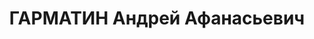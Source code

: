 ---
title: ГАРМАТИН Андрей Афанасьевич
description: Род. в 1910 в с. Головка Литвиновского р-на Ростовской обл. Русский.
  Из служащих. Проживал в г. Шахты. Тракторист. Арестован 15.04.1938. Обвинение по
  ст. 17-58-8 УК РСФСР. Осужден 18.12.1937 ВС ВК ВС СССР г. Ростов на 10 лет ИТЛ и
  5 лет лишения политических прав. Срок отбывал в Норильлаге, прибыл 17.07.1939 из
  Елецкой т-мы, освобожден 14.04.1947, убыл Ростовская обл. х. Литвинов
---